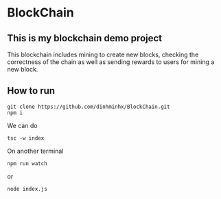 # BlockChain

## This is my blockchain demo project

This blockchain includes mining to create new blocks, checking the correctness of the chain as well as sending rewards to users for mining a new block.

## How to run 

```
git clone https://github.com/dinhminhx/BlockChain.git
npm i
```
We can do
```
tsc -w index
```
On another terminal 

```
npm run watch
```
or 
```
node index.js
```
